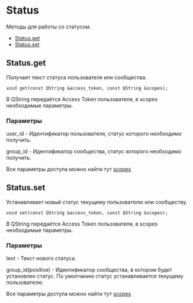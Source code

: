 # Status

Методы для работы со статусом.

- [Status.get](#Status.get)
- [Status.set](#Status.set)


## <a id="Status.get">Status.get</a>

Получает текст статуса пользователя или сообщества.

`void get(const QString &access_token, const QString &scopes);`

В QString передаётся Access Token пользователя, в scopes необходимые параметры.

### Параметры

user_id - Идентификатор пользователя, статус которого необходимо получить.

group_id - Идентификатор сообщества, статус которого необходимо получить.

Все параметры доступа можно найти тут [scopes](https://dev.vk.com/ru/method/status.get)

## <a id="Status.set">Status.set</a>

Устанавливает новый статус текущему пользователю или сообществу.

`void set(const QString &access_token, const QString &scopes);`

В QString передаётся Access Token пользователя, в scopes необходимые параметры.

### Параметры

text - Текст нового статуса.

group_id(positive) - Идентификатор сообщества, в котором будет установлен статус. По умолчанию статус устанавливается текущему пользователю

Все параметры доступа можно найти тут [scopes](https://dev.vk.com/ru/method/status.set)